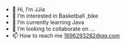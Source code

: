 - 👋 Hi, I’m JJia
- 👀 I’m interested in Basketball ,bike
- 🌱 I’m currently learning Java
- 💞️ I’m looking to collaborate on ...
- 📫 How to reach me 1696293282@qq.com

<!---
1696293282/1696293282 is a ✨ special ✨ repository because its `README.md` (this file) appears on your GitHub profile.
You can click the Preview link to take a look at your changes.
--->
